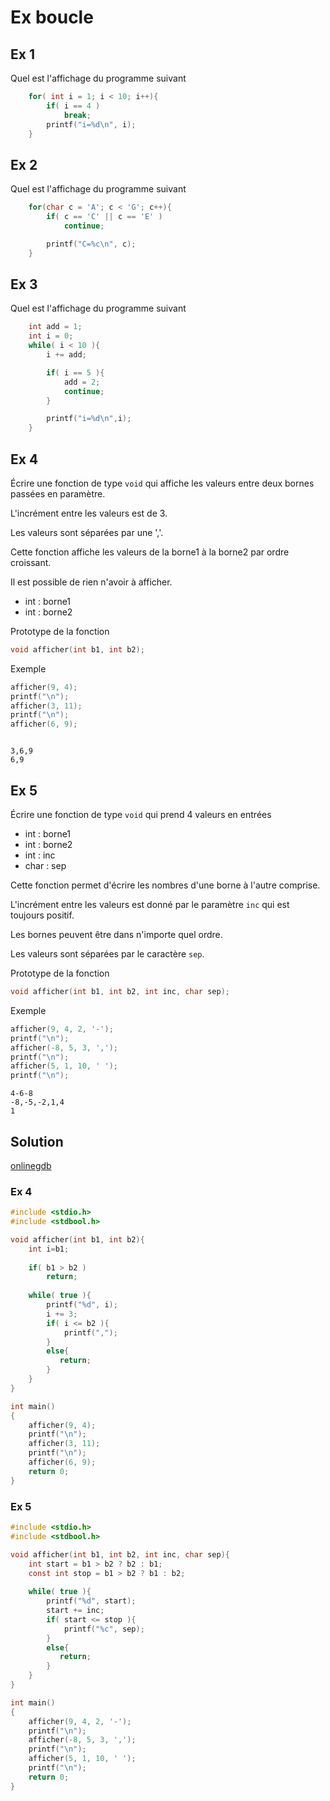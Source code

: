 # Ex boucle
## Ex 1
Quel est l'affichage du programme suivant

```C
    for( int i = 1; i < 10; i++){
        if( i == 4 )
            break;
        printf("i=%d\n", i);
    }
```

## Ex 2
Quel est l'affichage du programme suivant

```C
    for(char c = 'A'; c < 'G'; c++){
        if( c == 'C' || c == 'E' )
            continue;

        printf("C=%c\n", c);
    }
```

## Ex 3
Quel est l'affichage du programme suivant

```C
    int add = 1;
    int i = 0;
    while( i < 10 ){
        i += add;

        if( i == 5 ){
            add = 2;
            continue;
        }

        printf("i=%d\n",i);
    }
```

## Ex 4 
Écrire une fonction de type `void` qui affiche les valeurs entre deux bornes passées en paramètre.

L'incrément entre les valeurs est de 3.

Les valeurs sont séparées par une ','.

Cette fonction affiche les valeurs de la borne1 à la borne2 par ordre croissant.

Il est possible de rien n'avoir à afficher.

- int : borne1
- int : borne2

Prototype de la fonction
```C
void afficher(int b1, int b2);
```

Exemple
```C
afficher(9, 4);
printf("\n");
afficher(3, 11);
printf("\n");
afficher(6, 9);
```

```console

3,6,9
6,9
```


## Ex 5
Écrire une fonction de type `void` qui prend 4 valeurs en entrées
- int : borne1
- int : borne2
- int : inc
- char : sep

Cette fonction permet d'écrire les nombres d'une borne à l'autre comprise.

L'incrément entre les valeurs est donné par le paramètre `inc` qui est toujours positif.

Les bornes peuvent être dans n'importe quel ordre.

Les valeurs sont séparées par le caractère `sep`.

Prototype de la fonction
```C
void afficher(int b1, int b2, int inc, char sep);
```

Exemple
```C
afficher(9, 4, 2, '-');
printf("\n");
afficher(-8, 5, 3, ',');
printf("\n");
afficher(5, 1, 10, ' ');
printf("\n");
```

```console
4-6-8
-8,-5,-2,1,4
1
```


## Solution
[onlinegdb](https://www.onlinegdb.com/)

### Ex 4
```C
#include <stdio.h>
#include <stdbool.h>

void afficher(int b1, int b2){
    int i=b1;
    
    if( b1 > b2 )
        return;
    
    while( true ){
        printf("%d", i);
        i += 3;
        if( i <= b2 ){
            printf(",");
        }
        else{
           return; 
        }
    }
}

int main()
{
    afficher(9, 4);
    printf("\n");
    afficher(3, 11);
    printf("\n");
    afficher(6, 9);
    return 0;
}
```

### Ex 5
```C
#include <stdio.h>
#include <stdbool.h>

void afficher(int b1, int b2, int inc, char sep){
    int start = b1 > b2 ? b2 : b1;
    const int stop = b1 > b2 ? b1 : b2;
    
    while( true ){
        printf("%d", start);
        start += inc;
        if( start <= stop ){
            printf("%c", sep);
        }
        else{
           return; 
        }
    }
}

int main()
{
    afficher(9, 4, 2, '-');
    printf("\n");
    afficher(-8, 5, 3, ',');
    printf("\n");
    afficher(5, 1, 10, ' ');
    printf("\n");
    return 0;
}
```